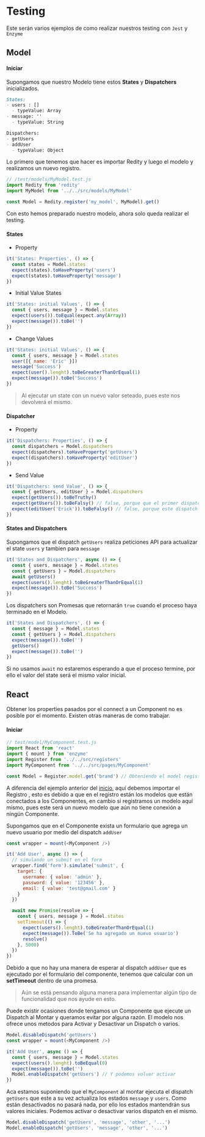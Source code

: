 Testing
=========

Este serán varios ejemplos de como realizar nuestros testing con `Jest` y `Enzyme`

## <a name='model'>Model</a>

#### <a name='initial'>Iniciar</a>

Supongamos que nuestro Modelo tiene estos **States** y **Dispatchers** inicializados.

```md
States:
- users : []
  - typeValue: Array
- message: ''
  - typeValue: String

Dispatchers:
- getUsers
- addUser
  - typeValue: Object
```

Lo primero que tenemos que hacer es importar Redity y luego el modelo y realizamos un nuevo registro.
```js
// /test/models/MyModel.test.js
import Redity from 'redity'
import MyModel from '../../src/models/MyModel'

const Model = Redity.register('my_model', MyModel).get()
```

Con esto hemos preparado nuestro modelo, ahora solo queda realizar el testing.

#### <a name='states'>States</a>

* Property

```js
it('States: Properties', () => {
  const states = Model.states
  expect(states).toHaveProperty('users')
  expect(states).toHaveProperty('message')
})
```

* Initial Value States

```js
it('States: initial Values', () => {
  const { users, message } = Model.states
  expect(users()).toEqual(expect.any(Array))
  expect(message()).toBe('')
})
```

* Change Values
```js
it('States: initial Values', () => {
  const { users, message } = Model.states
  user([{ name: 'Eric' }])
  message('Success')
  expect(user().lenght).toBeGreaterThanOrEqual(1)
  expect(message()).toBe('Success')
})
```

> Al ejecutar un state con un nuevo valor seteado, pues este nos devolverá el mismo.
 
#### <a name='dispatcher'>Dispatcher</a>

* Property

```js
it('Dispatchers: Properties', () => {
  const dispatchers = Model.dispatchers
  expect(dispatchers).toHaveProperty('getUsers')
  expect(dispatchers).toHaveProperty('editUser')
})
```

* Send Value

```js
it('Dispatchers: send Value', () => {
  const { getUsers, editUser } = Model.dispatchers
  expect(getUsers()).toBeTruthy()
  expect(getUsers()).toBeFalsy() // false, porque que el primer dispatch aún esta en proceso.
  expect(editUser('Erick')).toBeFalsy() // false, porque este dispatch solo recibe un valor tipo Object.
})
```

#### <a name='states_dispatchers'>States and Dispatchers</a>

Supongamos que el dispatch `getUsers` realiza peticiones API para actualizar el state `users` y tambien para `message`

```js
it('States and Dispatchers', async () => {
  const { users, message } = Model.states
  const { getUsers } = Model.dispatchers
  await getUsers()
  expect(users().lenght).toBeGreaterThanOrEqual(1)
  expect(message()).toBe('Success')
})
```

Los dispatchers son Promesas que retornarán `true` cuando el proceso haya terminado en el Modelo.

```js
it('States and Dispatchers', () => {
  const { message } = Model.states
  const { getUsers } = Model.dispatchers
  expect(message()).toBe('')
  getUsers()
  expect(message()).toBe('')
})
```

Si no usamos `await` no estaremos esperando a que el proceso termine, por ello el valor del state será el mismo valor inicial.

## <a name='react'>React</a>

Obtener los properties pasados por el connect a un Component no es posible por el momento. Existen otras maneras de como trabajar.

#### <a name='react_initial'>Iniciar</a>

```js
// test/model/MyComponent.test.js
import React from 'react'
import { mount } from 'enzyme'
import Register from '../../src/registers'
import MyComponent from '../../src/pages/MyComponent'

const Model = Register.model.get('brand') // Obteniendo el model registrado.
```

A diferencia del ejemplo anterior del [inicio](#initial), aquí debemos importar el Registro , esto es debido a que en el registro están los modelos que están conectados a los Componentes, en cambio si registramos un modelo aquí mismo, pues este será un nuevo modelo que aún no tiene conexión a ningún Componente.

Supongamos que en el Componente exista un formulario que agrega un nuevo usuario por medio del dispatch `addUser`

```js
const wrapper = mount(<MyComponent />)

it('Add User', async () => {
  // simulando un submit en el form
  wrapper.find('form').simulate('submit', {
    target: {
      username: { value: 'admin' },
      password: { value: '123456' },
      email: { value: 'test@gmail.com' }
    }
  })

  await new Promise(resolve => {
    const { users, message } = Model.states
    setTimeout(() => {
      expect(users().lenght).toBeGreaterThanOrEqual(1)
      expect(message()).ToBe('Se ha agregado un nuevo usuario')
      resolve()
    }, 5000)
  })
})
```

Debido a que no hay una manera de esperar al dispatch `addUser` que es ejecutado por el formulario del componente, tenemos que calcular con un **setTimeout** dentro de una promesa.

> Aún se está pensando alguna manera para implementar algún tipo de funcionalidad que nos ayude en esto.

Puede existir ocasiones donde tengamos un Componente que ejecute un Dispatch al Montar y queramos evitar por alguna razón. El modelo nos ofrece unos metodos para Activar y Desactivar un Dispatch o varios.

```js
Model.disableDispatch('getUsers')
const wrapper = mount(<MyComponent />)

it('Add User', async () => {
  const { users, message } = Model.states
  expect(users().lenght).toBeEqual(0)
  expect(message()).toBe('')
  Model.enableDispatch('getUsers') // Y podemos volver activar
})
```

Aca estamos suponiendo que el `MyComponent` al montar ejecuta el dispatch `getUsers` que este a su vez actualiza los estados `message` y `users`. Como están desactivados no pasará nada, por ello los estados mantendrán sus valores iniciales.
Podemos activar o desactivar varios dispatch en el mismo.

```js
Model.disableDispatch('getUsers', 'message', 'other', '...')
Model.enableDispatch('getUsers', 'message', 'other', '...')
```
